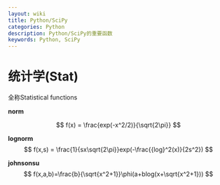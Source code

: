 ```yaml
---
layout: wiki
title: Python/SciPy
categories: Python
description: Python/SciPy的重要函数
keywords: Python, SciPy
---
```


# 统计学(Stat)
全称Statistical functions

**norm**

$$
f(x) = \frac{exp(-x^2/2)}{\sqrt{2\pi}}
$$

**lognorm**
$$
f(x,s) = \frac{1}{sx\sqrt{2\pi}}exp(-\frac{{log}^2(x)}{2s^2})
$$

**johnsonsu**
$$
f(x,a,b)=\frac{b}{\sqrt{x^2+1}}\phi(a+blog(x+\sqrt{x^2+1}))
$$
